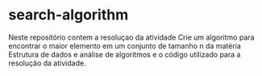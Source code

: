# search-algorithm
Neste repositório contem a resoluçao da atividade Crie um algoritmo para encontrar o maior elemento em um conjunto de tamanho n da matéria Estrutura de dados e análise de algoritmos e o código utilizado para a resolução da atividade.
